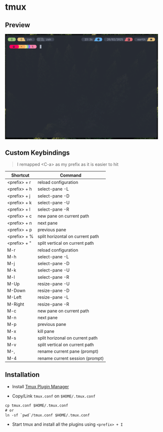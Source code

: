 # tmux

## Preview

![preview](/screenshots/preview.png)

## Custom Keybindings

> I remapped \<C-a> as my prefix as it is easier to hit

| Shortcut      | Command                          |
| ------------- | -------------------------------- |
| \<prefix> + r | reload configuration             |
| \<prefix> + h | select-pane -L                   |
| \<prefix> + j | select-pane -D                   |
| \<prefix> + k | select-pane -U                   |
| \<prefix> + l | select-pane -R                   |
| \<prefix> + c | new pane on current path         |
| \<prefix> + n | next pane                        |
| \<prefix> + p | previous pane                    |
| \<prefix> + % | split horizontal on current path |
| \<prefix> + " | split vertical on current path   |
| M-r           | reload configuration             |
| M-h           | select-pane -L                   |
| M-j           | select-pane -D                   |
| M-k           | select-pane -U                   |
| M-l           | select-pane -R                   |
| M-Up          | resize-pane -U                   |
| M-Down        | resize-pane -D                   |
| M-Left        | resize-pane -L                   |
| M-Right       | resize-pane -R                   |
| M-c           | new pane on current path         |
| M-n           | next pane                        |
| M-p           | previous pane                    |
| M-x           | kill pane                        |
| M-s           | split horizonal on current path  |
| M-v           | split vertical on current path   |
| M-,           | rename current pane (prompt)     |
| M-4           | rename current session (prompt)  |

## Installation

- Install [Tmux Plugin Manager](https://github.com/tmux-plugins/tpm)

- Copy/Link `tmux.conf` on `$HOME/.tmux.conf`

```shell
cp tmux.conf $HOME/.tmux.conf
# or
ln -sf `pwd`/tmux.conf $HOME/.tmux.conf
```

- Start tmux and install all the plugins using `<prefix> + I`
